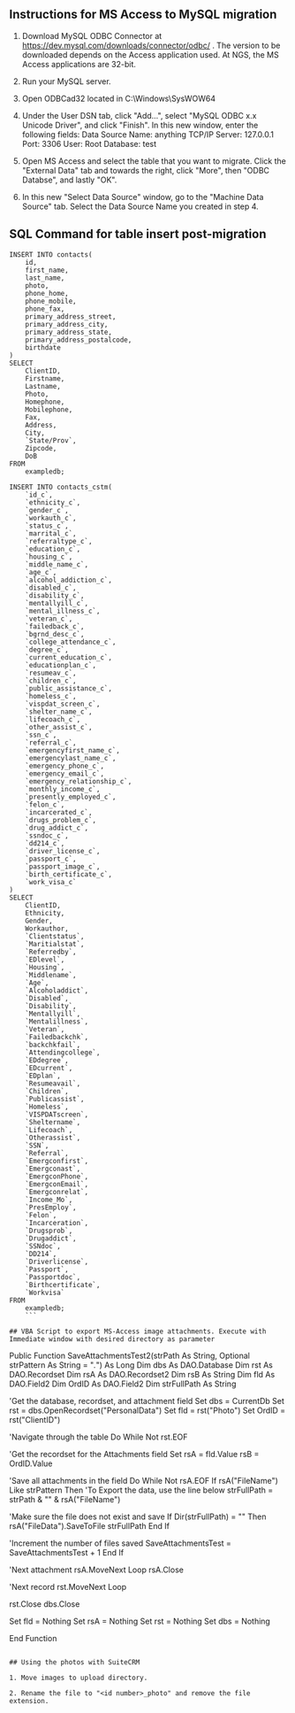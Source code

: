 ## Instructions for MS Access to MySQL migration

1. Download MySQL ODBC Connector at https://dev.mysql.com/downloads/connector/odbc/ . The version to be downloaded depends on the Access application used. At NGS, the MS Access applications are 32-bit.

2. Run your MySQL server.

3. Open ODBCad32 located in C:\Windows\SysWOW64

4. Under the User DSN tab, click "Add...", select "MySQL ODBC x.x Unicode Driver", and click "Finish". In this new window, enter the following fields:
	Data Source Name: anything
	TCP/IP Server: 127.0.0.1	Port: 3306
	User: Root
	Database: test

5. Open MS Access and select the table that you want to migrate. Click the "External Data" tab and towards the right, click "More", then "ODBC Databse", and lastly "OK".

6. In this new "Select Data Source" window, go to the "Machine Data Source" tab. Select the Data Source Name you created in step 4.

## SQL Command for table insert post-migration
```
INSERT INTO contacts(
    id,
    first_name,
    last_name,
    photo,
    phone_home,
    phone_mobile,
    phone_fax,
    primary_address_street,
    primary_address_city,
    primary_address_state,
    primary_address_postalcode,
    birthdate
)
SELECT
    ClientID,
    Firstname,
    Lastname,
    Photo,
    Homephone,
    Mobilephone,
    Fax,
    Address,
    City,
    `State/Prov`,
    Zipcode,
    DoB
FROM
    exampledb;

INSERT INTO contacts_cstm(
    `id_c`,
    `ethnicity_c`,
    `gender_c`,
    `workauth_c`,
    `status_c`,
    `marrital_c`,
    `referraltype_c`,
    `education_c`,
    `housing_c`,
    `middle_name_c`,
    `age_c`,
    `alcohol_addiction_c`,
    `disabled_c`,
    `disability_c`,
    `mentallyill_c`,
    `mental_illness_c`,
    `veteran_c`,
    `failedback_c`,
    `bgrnd_desc_c`,
    `college_attendance_c`,
    `degree_c`,
    `current_education_c`,
    `educationplan_c`,
    `resumeav_c`,
    `children_c`,
    `public_assistance_c`,
    `homeless_c`,
    `vispdat_screen_c`,
    `shelter_name_c`,
    `lifecoach_c`,
    `other_assist_c`,
    `ssn_c`,
    `referral_c`,
    `emergencyfirst_name_c`,
    `emergencylast_name_c`,
    `emergency_phone_c`,
    `emergency_email_c`,
    `emergency_relationship_c`,
    `monthly_income_c`,
    `presently_employed_c`,
    `felon_c`,
    `incarcerated_c`,
    `drugs_problem_c`,
    `drug_addict_c`,
    `ssndoc_c`,
    `dd214_c`,
    `driver_license_c`,
    `passport_c`,
    `passport_image_c`,
    `birth_certificate_c`,
    `work_visa_c`
)
SELECT
    ClientID,
    Ethnicity,
    Gender,
    Workauthor,
    `Clientstatus`,
    `Maritialstat`,
    `Referredby`,
    `EDlevel`,
    `Housing`,
    `Middlename`,
    `Age`,
    `Alcoholaddict`,
    `Disabled`,
    `Disability`,
    `Mentallyill`,
    `Mentalillness`,
    `Veteran`,
    `Failedbackchk`,
    `backchkfail`,
    `Attendingcollege`,
    `EDdegree`,
    `EDcurrent`,
    `EDplan`,
    `Resumeavail`,
    `Children`,
    `Publicassist`,
    `Homeless`,
    `VISPDATscreen`,
    `Sheltername`,
    `Lifecoach`,
    `Otherassist`,
    `SSN`,
    `Referral`,
    `Emergconfirst`,
    `Emergconast`,
    `EmergconPhone`,
    `EmergconEmail`,
    `Emergconrelat`,
    `Income_Mo`,
    `PresEmploy`,
    `Felon`,
    `Incarceration`,
    `Drugsprob`,
    `Drugaddict`,
    `SSNdoc`,
    `DD214`,
    `Driverlicense`,
    `Passport`,
    `Passportdoc`,
    `Birthcertificate`,
    `Workvisa`
FROM
    exampledb;
    ```

## VBA Script to export MS-Access image attachments. Execute with Immediate window with desired directory as parameter
```
Public Function SaveAttachmentsTest2(strPath As String, Optional strPattern As String = "*.*") As Long
Dim dbs As DAO.Database
Dim rst As DAO.Recordset
Dim rsA As DAO.Recordset2
Dim rsB As String
Dim fld As DAO.Field2
Dim OrdID As DAO.Field2
Dim strFullPath As String

'Get the database, recordset, and attachment field
Set dbs = CurrentDb
Set rst = dbs.OpenRecordset("PersonalData")
Set fld = rst("Photo")
Set OrdID = rst("ClientID")

'Navigate through the table
Do While Not rst.EOF

'Get the recordset for the Attachments field
Set rsA = fld.Value
rsB = OrdID.Value

'Save all attachments in the field
Do While Not rsA.EOF
If rsA("FileName") Like strPattern Then
'To Export the data, use the line below
strFullPath = strPath & "" & rsA("FileName")

'Make sure the file does not exist and save
If Dir(strFullPath) = "" Then
rsA("FileData").SaveToFile strFullPath
End If

'Increment the number of files saved
SaveAttachmentsTest = SaveAttachmentsTest + 1
End If

'Next attachment
rsA.MoveNext
Loop
rsA.Close

'Next record
rst.MoveNext
Loop

rst.Close
dbs.Close

Set fld = Nothing
Set rsA = Nothing
Set rst = Nothing
Set dbs = Nothing


End Function
```

## Using the photos with SuiteCRM

1. Move images to upload directory.

2. Rename the file to "<id number>_photo" and remove the file extension.


